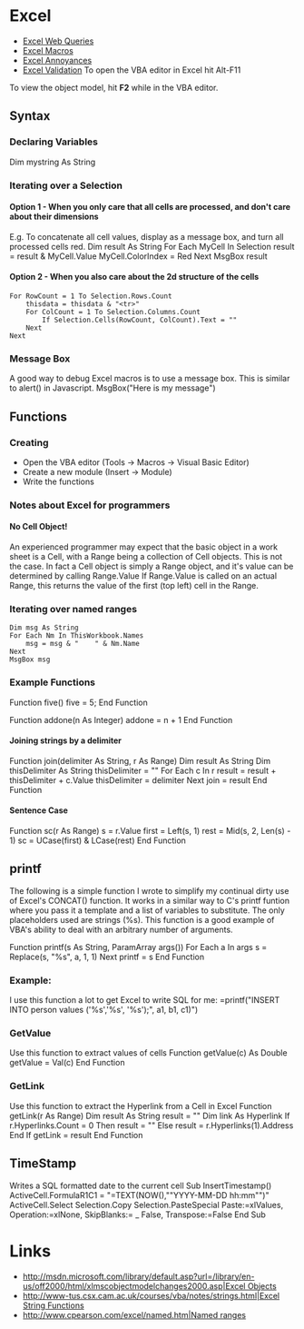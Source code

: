 # Excel

  * [Excel Web Queries](/wiki/excel_web_queries)
  * [Excel Macros](/wiki/excel_macros)
  * [Excel Annoyances](/wiki/excel_annoyances)
  * [Excel Validation](/wiki/excel_validation)
To open the VBA editor in Excel hit Alt-F11

To view the object model, hit **F2** while in the VBA editor.



## Syntax
### Declaring Variables
  Dim mystring As String

### Iterating over a Selection
#### Option 1 - When you only care that all cells are processed, and don't care about their dimensions
E.g. To concatenate all cell values, display as a message box, and turn all processed cells red.
  Dim result As String
  For Each MyCell In Selection
    result = result & MyCell.Value
    MyCell.ColorIndex = Red
  Next
  MsgBox result
#### Option 2 - When you also care about the 2d structure of the cells

    For RowCount = 1 To Selection.Rows.Count
        thisdata = thisdata & "<tr>"
        For ColCount = 1 To Selection.Columns.Count
            If Selection.Cells(RowCount, ColCount).Text = ""
        Next
    Next




### Message Box
A good way to debug Excel macros is to use a message box.  This is similar to alert() in Javascript.
  MsgBox("Here is my message")


## Functions
### Creating

  * Open the VBA editor (Tools -> Macros -> Visual Basic Editor)
  * Create a new module (Insert -> Module)
  * Write the functions

### Notes about Excel for programmers
#### No Cell Object!
An experienced programmer may expect that the basic object in a work sheet is a Cell, with a Range being a collection of Cell objects.  This is not the case.  In fact a Cell object is simply a Range object, and it's value can be determined by calling Range.Value  If Range.Value is called on an actual Range, this returns the value of the first (top left) cell in the Range.

### Iterating over named ranges
    Dim msg As String
    For Each Nm In ThisWorkbook.Names
        msg = msg & "    " & Nm.Name
    Next
    MsgBox msg



### Example Functions

  Function five()
    five = 5;
  End Function

  Function addone(n As Integer)
    addone = n + 1
  End Function

#### Joining strings by a delimiter

  Function join(delimiter As String, r As Range)
    Dim result As String
    Dim thisDelimiter As String
    thisDelimiter = ""
    For Each c In r
      result = result + thisDelimiter + c.Value
      thisDelimiter = delimiter
    Next
    join = result
  End Function

#### Sentence Case
  Function sc(r As Range)
    s = r.Value
    first = Left(s, 1)
    rest = Mid(s, 2, Len(s) - 1)
    sc = UCase(first) & LCase(rest)
  End Function


## printf
The following is a simple function I wrote to simplify my continual dirty use of Excel's CONCAT() function.  It works in a similar way to C's printf funtion where you pass it a template and a list of variables to substitute.  The only placeholders used are strings (%s).  This function is a good example of VBA's ability to deal with an arbitrary number of arguments.

  Function printf(s As String, ParamArray args())
    For Each a In args
    s = Replace(s, "%s", a, 1, 1)
  Next
  printf = s
  End Function

### Example:
I use this function a lot to get Excel to write SQL for me:
  =printf("INSERT INTO person values ('%s','%s', '%s');", a1, b1, c1)")

### GetValue
Use this function to extract values of cells
  Function getValue(c) As Double
    getValue = Val(c)
  End Function

### GetLink
Use this function to extract the Hyperlink from a Cell in Excel
  Function getLink(r As Range)
    Dim result As String
    result = ""
    Dim link As Hyperlink
    If r.Hyperlinks.Count = 0 Then
      result = ""
    Else
      result = r.Hyperlinks(1).Address
    End If
    getLink = result
  End Function
## TimeStamp
Writes a SQL formatted date to the current cell
  Sub InsertTimestamp()
    ActiveCell.FormulaR1C1 = "=TEXT(NOW(),""YYYY-MM-DD hh:mm"")"
    ActiveCell.Select
    Selection.Copy
    Selection.PasteSpecial Paste:=xlValues, Operation:=xlNone, SkipBlanks:= _
        False, Transpose:=False
  End Sub


# Links

  * [http://msdn.microsoft.com/library/default.asp?url=/library/en-us/off2000/html/xlmscobjectmodelchanges2000.asp|Excel Objects](/wiki/http://msdn.microsoft.com/library/default.asp?url=/library/en-us/off2000/html/xlmscobjectmodelchanges2000.asp|excel_objects)
  * [http://www-tus.csx.cam.ac.uk/courses/vba/notes/strings.html|Excel String Functions](/wiki/http://www-tus.csx.cam.ac.uk/courses/vba/notes/strings.html|excel_string_functions)
  * [http://www.cpearson.com/excel/named.htm|Named ranges](/wiki/http://www.cpearson.com/excel/named.htm|named_ranges)